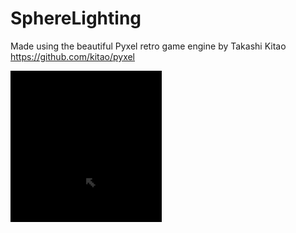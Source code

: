# SphereLighting
Made using the beautiful Pyxel retro game engine by Takashi Kitao
https://github.com/kitao/pyxel

<a href="https://github.com/ottolindstam/SphereLighting/blob/master/SphereLit.py" target="_blank">
<img src="https://github.com/ottolindstam/SphereLighting/blob/master/pyxel-191009-141748.gif" width="48%">
</a>
